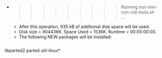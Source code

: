 * >>>>>>>>> Running inst-min-con-cld-tools.sh ...
  * After this operation, 935 kB of additional disk space will be used.
  * Disk size = 904436K. Space Used = 1536K. Runtime = 00:00:00:00.
  * The following NEW packages will be installed:
  ```bash
libparted2 parted util-linux*
  ```
